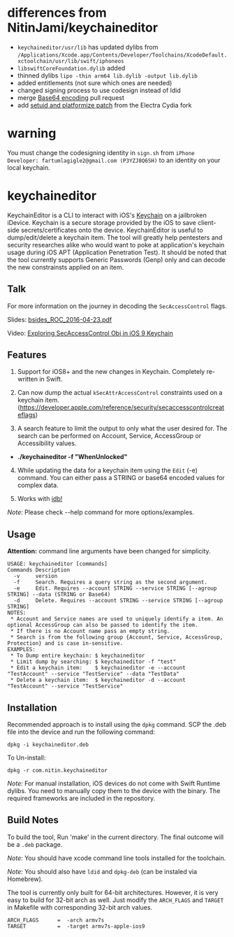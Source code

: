 # differences from NitinJami/keychaineditor
- `keychaineditor/usr/lib` has updated dylibs from `/Applications/Xcode.app/Contents/Developer/Toolchains/XcodeDefault.xctoolchain/usr/lib/swift/iphoneos`
- `libswiftCoreFoundation.dylib` added
- thinned dylibs `lipo -thin arm64 lib.dylib -output lib.dylib`
- added entitlements (not sure which ones are needed)
- changed signing process to use codesign instead of ldid
- merge [Base64 encoding](https://github.com/NitinJami/keychaineditor/pull/14) pull request
- add [setuid and platformize patch](https://github.com/ElectraJailbreak/cydia/blob/master/cydo.cpp#L52) from the Electra Cydia fork

# warning
You must change the codesigning identity in `sign.sh` from `iPhone Developer: fartumlagigle2@gmail.com (P3YZJ8Q6SH)` to an identity on your local keychain. 

# keychaineditor
KeychainEditor is a CLI to interact with iOS's [Keychain](https://developer.apple.com/library/ios/documentation/Security/Conceptual/keychainServConcepts/01introduction/introduction.html) on a jailbroken iDevice. Keychain is a secure storage provided by the iOS to save client-side secrets/certificates onto the device. KeychainEditor is useful to dump/edit/delete a keychain item. The tool will greatly help pentesters and security researches alike who would want to poke at application's keychain usage during iOS APT (Application Penetration Test). It should be noted that the tool currently supports Generic Passwords (Genp) only and can decode the new constrainsts applied on an item.

## Talk

For more information on the journey in decoding the `SecAccessControl` flags.

Slides: [bsides_ROC_2016-04-23.pdf](https://github.com/NitinJami/slides/blob/master/bsides_ROC_2016-04-23.pdf)

Video: [Exploring SecAccessControl Obj in iOS 9 Keychain](https://www.youtube.com/watch?v=JLwS-QZ2kWU)

## Features
1. Support for iOS8+ and the new changes in Keychain. Completely re-written in Swift.

2. Can now dump the actual `kSecAttrAccessControl` constraints used on a keychain item. (https://developer.apple.com/reference/security/secaccesscontrolcreateflags)

3. A search feature to limit the output to only what the user desired for. The search can be performed on Account, Service, AccessGroup or Accessibility values.
  * **./keychaineditor -f "WhenUnlocked"**

4. While updating the data for a keychain item using the `Edit` (-e) command. You can either pass a STRING or base64 encoded values for complex data.

4. Works with [idb!](http://www.idbtool.com/blog/2015/04/20/new-keychain-editor/)

*Note:* Please check --help command for more options/examples.

## Usage

**Attention:** command line arguments have been changed for simplicity.

```
USAGE: keychaineditor [commands]
Commands Description
  -v     version
  -f     Search. Requires a query string as the second argument.
  -e     Edit. Requires --account STRING --service STRING [--agroup STRING] --data (STRING or Base64)
  -d     Delete. Requires --account STRING --service STRING [--agroup STRING]
NOTES:
 * Account and Service names are used to uniquely identify a item. An optional AccessGroup can also be passed to identify the item.
 * If there is no Account name pass an empty string.
 * Search is from the following group {Account, Service, AccessGroup, Protection} and is case in-sensitive.
EXAMPLES:
 * To Dump entire keychain: $ keychaineditor
 * Limit dump by searching: $ keychaineditor -f "test"
 * Edit a keychain item:    $ keychaineditor -e --account "TestAccount" --service "TestService" --data "TestData"
 * Delete a keychain item:  $ keychaineditor -d --account "TestAccount" --service "TestService"
```

## Installation

Recommended approach is to install using the `dpkg` command. SCP the .deb file into the device and run the following command:

`dpkg -i keychaineditor.deb`

To Un-install:

`dpkg -r com.nitin.keychaineditor`

*Note:* For manual installation, iOS devices do not come with Swift Runtime dylibs. You need to manually copy them to the device with the binary. The required frameworks are included in the repository.

## Build Notes

To build the tool, Run 'make' in the current directory. The final outcome will be a `.deb` package.

*Note:* You should have xcode command line tools installed for the toolchain.

*Note:* You should also have `ldid` and `dpkg-deb` (can be instaled via Homebrew).

The tool is currently only built for 64-bit architectures. However, it is very easy to build for 32-bit arch as well. Just modify the `ARCH_FLAGS` and `TARGET` in Makefile with corresponding 32-bit arch values.

```
ARCH_FLAGS      =  -arch armv7s
TARGET          =  -target armv7s-apple-ios9
```
